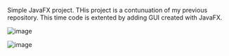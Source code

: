 Simple JavaFX project. THis project is a contunuation of my previous repository. This time code is extented by adding GUI created with JavaFX.

![image](https://github.com/MKuzera/Java_JavaFX_Coursework_Project_3/assets/116084403/4ba6ed84-d0cc-4e41-8f87-c0cc27a0ced9)

![image](https://github.com/MKuzera/Java_JavaFX_Coursework_Project_3/assets/116084403/e750be25-3b46-41c2-886b-5208543595cf)
